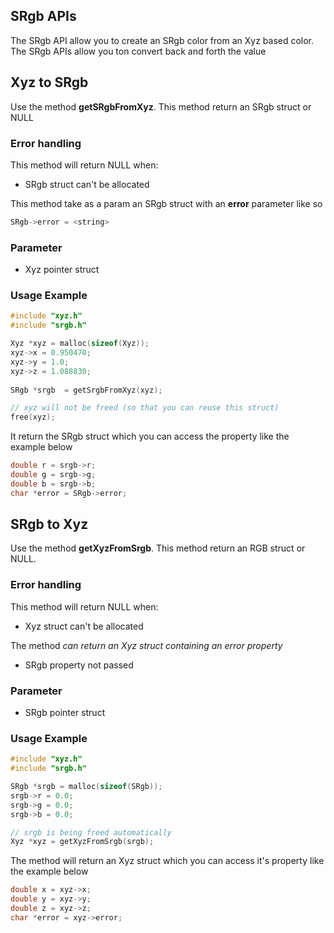 ## SRgb APIs

The SRgb API allow you to create an SRgb color from an Xyz based color. The SRgb APIs allow you ton convert back and forth the value

## Xyz to SRgb

Use the method **getSRgbFromXyz**. This method return an SRgb struct or NULL

### Error handling

This method will return NULL when:

- SRgb struct can't be allocated

This method take as a param an SRgb struct with an **error** parameter like so

```c
SRgb->error = <string>
```

### Parameter

- Xyz pointer struct

### Usage Example

```c
#include "xyz.h"
#include "srgb.h"

Xyz *xyz = malloc(sizeof(Xyz));
xyz->x = 0.950470;
xyz->y = 1.0;
xyz->z = 1.088830;
    
SRgb *srgb  = getSrgbFromXyz(xyz);

// xyz will not be freed (so that you can reuse this struct)
free(xyz);
```

It return the SRgb struct which you can access the property like the example below

```c
double r = srgb->r;
double g = srgb->g;
double b = srgb->b;
char *error = SRgb->error;
```

## SRgb to Xyz

Use the method **getXyzFromSrgb**. This method return an RGB struct or NULL.

### Error handling

This method will return NULL when:

- Xyz struct can't be allocated

The method *can return an Xyz struct containing an error property*

- SRgb property not passed

### Parameter

- SRgb pointer struct

### Usage Example

```c
#include "xyz.h"
#include "srgb.h"

SRgb *srgb = malloc(sizeof(SRgb));
srgb->r = 0.0;
srgb->g = 0.0;
srgb->b = 0.0;

// srgb is being freed automatically
Xyz *xyz = getXyzFromSrgb(srgb);
```

The method will return an Xyz struct which you can access it's property like the example below

```c
double x = xyz->x;
double y = xyz->y;
double z = xyz->z;
char *error = xyz->error;
```